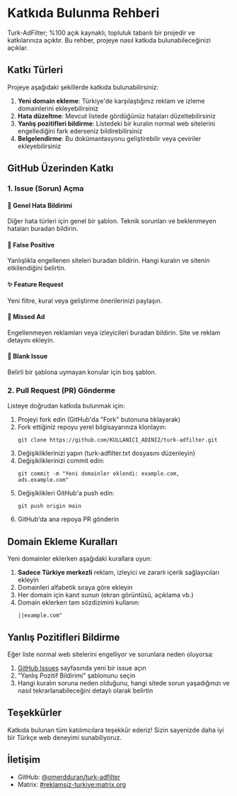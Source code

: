# Katkıda Bulunma Rehberi

Turk-AdFilter; %100 açık kaynaklı, topluluk tabanlı bir projedir ve katkılarınıza açıktır. Bu rehber, projeye nasıl katkıda bulunabileceğinizi açıklar.

## Katkı Türleri

Projeye aşağıdaki şekillerde katkıda bulunabilirsiniz:

1. **Yeni domain ekleme**: Türkiye'de karşılaştığınız reklam ve izleme domainlerini ekleyebilirsiniz
2. **Hata düzeltme**: Mevcut listede gördüğünüz hataları düzeltebilirsiniz
3. **Yanlış pozitifleri bildirme**: Listedeki bir kuralın normal web sitelerini engellediğini fark ederseniz bildirebilirsiniz
4. **Belgelendirme**: Bu dokümantasyonu geliştirebilir veya çeviriler ekleyebilirsiniz

## GitHub Üzerinden Katkı

### 1. Issue (Sorun) Açma

  #### 🐞 Genel Hata Bildirimi
Diğer hata türleri için genel bir şablon. Teknik sorunları ve beklenmeyen hataları buradan bildirin.

  #### 🚫 False Positive
Yanlışlıkla engellenen siteleri buradan bildirin. Hangi kuralın ve sitenin etkilendiğini belirtin.

  #### ✨ Feature Request
Yeni filtre, kural veya geliştirme önerilerinizi paylaşın.

  #### 📢 Missed Ad
Engellenmeyen reklamları veya izleyicileri buradan bildirin. Site ve reklam detayını ekleyin.

  #### 📝 Blank Issue
Belirli bir şablona uymayan konular için boş şablon.

### 2. Pull Request (PR) Gönderme

Listeye doğrudan katkıda bulunmak için:

1. Projeyi fork edin (GitHub'da "Fork" butonuna tıklayarak)
2. Fork ettiğiniz repoyu yerel bilgisayarınıza klonlayın:
   ```
   git clone https://github.com/KULLANICI_ADINIZ/turk-adfilter.git
   ```
3. Değişikliklerinizi yapın (turk-adfilter.txt dosyasını düzenleyin)
4. Değişikliklerinizi commit edin:
   ```
   git commit -m "Yeni domainler eklendi: example.com, ads.example.com"
   ```
5. Değişiklikleri GitHub'a push edin:
   ```
   git push origin main
   ```
6. GitHub'da ana repoya PR gönderin

## Domain Ekleme Kuralları

Yeni domainler eklerken aşağıdaki kurallara uyun:

1. **Sadece Türkiye merkezli** reklam, izleyici ve zararlı içerik sağlayıcıları ekleyin
2. Domainleri alfabetik sıraya göre ekleyin
3. Her domain için kanıt sunun (ekran görüntüsü, açıklama vb.)
4. Domain eklerken tam sözdizimini kullanın:
   ```
   ||example.com^
   ```

## Yanlış Pozitifleri Bildirme

Eğer liste normal web sitelerini engelliyor ve sorunlara neden oluyorsa:

1. [GitHub Issues](https://github.com/omerdduran/turk-adfilter/issues) sayfasında yeni bir issue açın
2. "Yanlış Pozitif Bildirimi" şablonunu seçin
3. Hangi kuralın soruna neden olduğunu, hangi sitede sorun yaşadığınızı ve nasıl tekrarlanabileceğini detaylı olarak belirtin

## Teşekkürler

Katkıda bulunan tüm katılımcılara teşekkür ederiz! Sizin sayenizde daha iyi bir Türkçe web deneyimi sunabiliyoruz.

## İletişim

- GitHub: [@omerdduran/turk-adfilter](https://github.com/omerdduran/turk-adfilter)
- Matrix: [#reklamsiz-turkiye:matrix.org](https://matrix.to/#/#reklamsiz-turkiye:matrix.org)
